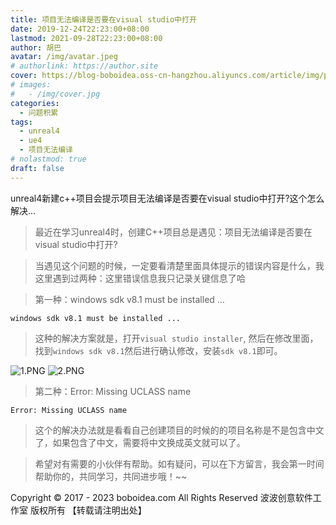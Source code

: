 ```yaml
---
title: 项目无法编译是否要在visual studio中打开
date: 2019-12-24T22:23:00+08:00
lastmod: 2021-09-28T22:23:00+08:00
author: 胡巴
avatar: /img/avatar.jpeg
# authorlink: https://author.site
cover: https://blog-boboidea.oss-cn-hangzhou.aliyuncs.com/article/img/posts/项目无法编译是否要在visual studio中打开.jpg
# images:
#   - /img/cover.jpg
categories:
  - 问题积累
tags:
  - unreal4
  - ue4
  - 项目无法编译
# nolastmod: true
draft: false
---
```


 unreal4新建c++项目会提示项目无法编译是否要在visual studio中打开?这个怎么解决...

<!--more-->

> 最近在学习unreal4时，创建C++项目总是遇见：项目无法编译是否要在visual studio中打开?

> 当遇见这个问题的时候，一定要看清楚里面具体提示的错误内容是什么，我这里遇到过两种：这里错误信息我只记录关键信息了哈

> 第一种：windows sdk v8.1 must be installed ...

```
windows sdk v8.1 must be installed ...
```

> 这种的解决方案就是，打开`visual studio installer`, 然后在修改里面，找到`windows sdk v8.1`然后进行确认修改，安装`sdk v8.1`即可。

![1.PNG](http://ww1.sinaimg.cn/large/c3ee7931gy1ga88jh1plyj20zu0k0wfj.jpg)
![2.PNG](http://ww1.sinaimg.cn/large/c3ee7931ly1ga88khvkrqj20zu0k0768.jpg)

> 第二种：Error: Missing UCLASS name

```
Error: Missing UCLASS name
```

> 这个的解决办法就是看看自己创建项目的时候的的项目名称是不是包含中文了，如果包含了中文，需要将中文换成英文就可以了。

> 希望对有需要的小伙伴有帮助。如有疑问，可以在下方留言，我会第一时间帮助你的，共同学习，共同进步哦！~~

<!--declare-declare-->

Copyright &copy; 2017 - 2023 boboidea.com All Rights Reserved 波波创意软件工作室 版权所有 【转载请注明出处】
